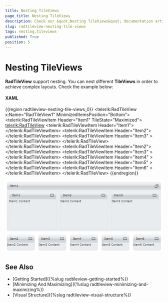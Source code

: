 ```yaml
---
title: Nesting TileViews
page_title: Nesting TileViews
description: Check our &quot;Nesting TileViews&quot; documentation article for the RadTileView {{ site.framework_name }} control.
slug: radtileview-nesting-tile-views
tags: nesting,tileviews
published: True
position: 5
---
```


# Nesting TileViews

__RadTileView__ support nesting. You can nest different __TileViews__ in order to achieve complex layouts. Check the example below:

#### __XAML__

{{region radtileview-nesting-tile-views_0}}
	<telerik:RadTileView x:Name="RadTileView1" MinimizedItemsPosition="Bottom">
	    <telerik:RadTileViewItem Header="Item1" TileState="Maximized">
	        <telerik:RadTileView>
	            <telerik:RadTileViewItem Header="Item1">
	                <TextBlock Text="Item1 Content"/>
	            </telerik:RadTileViewItem>
	            <telerik:RadTileViewItem Header="Item2">
	                <TextBlock Text="Item2 Content"/>
	            </telerik:RadTileViewItem>
	            <telerik:RadTileViewItem Header="Item3" >
	                <TextBlock Text="Item3 Content"/>
	            </telerik:RadTileViewItem>
	        </telerik:RadTileView>
	    </telerik:RadTileViewItem>
	    <telerik:RadTileViewItem Header="Item2">
	        <TextBlock Text="Item2 Content"/>
	    </telerik:RadTileViewItem>
	    <telerik:RadTileViewItem Header="Item3" >
	        <TextBlock Text="Item3 Content"/>
	    </telerik:RadTileViewItem>
	    <telerik:RadTileViewItem Header="Item4" >
	        <TextBlock Text="Item4 Content"/>
	    </telerik:RadTileViewItem>
	    <telerik:RadTileViewItem Header="Item5" >
	        <TextBlock Text="Item5 Content"/>
	    </telerik:RadTileViewItem>
	    <telerik:RadTileViewItem Header="Item6" >
	        <TextBlock Text="Item6 Content"/>
	    </telerik:RadTileViewItem>
	</telerik:RadTileView>
{{endregion}}

![Nested RadTileView](images/tileview_nesting.png)

## See Also
 * [Getting Started]({%slug radtileview-getting-started%})
 * [Minimizing And Maximizing]({%slug radtileview-minimizing-and-maximizing%})
 * [Visual Structure]({%slug radtileview-visual-structure%})